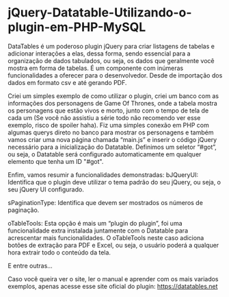 # jQuery-Datatable-Utilizando-o-plugin-em-PHP-MySQL
DataTables é um poderoso plugin jQuery para criar listagens de tabelas e adicionar interações a elas, dessa forma, sendo essencial para a organização de dados tabulados, ou seja, os dados que geralmente você mostra em forma de tabelas. É um componente com inúmeras funcionalidades a oferecer para o desenvolvedor.  Desde de importação dos dados em formato csv e até gerando PDF.

Criei um simples exemplo de como utilizar o plugin, criei um banco com as informações dos personagens de Game Of Thrones, 
onde a tabela mostra os personagens que estão vivos e morto, junto com o tempo de tela de cada um (Se você não assistiu a série
todo não recomendo ver esse exemplo, risco de spoiler haha). Fiz uma simples conexão em PHP com algumas querys direto no banco para mostrar os personagens e também vamos criar uma nova página chamada “main.js” e inserir o código jQuery necessário para a inicialização do Datatable. Definimos um seletor “#got”, ou seja, o Datatable será configurado automaticamente em qualquer elemento que tenha um ID "#got".

Enfim, vamos resumir a funcionalidades demonstradas: 
bJQueryUI: Identifica que o plugin deve utilizar o tema padrão do seu jQuery, ou seja, o seu jQuery UI configurado.

sPaginationType: Identifica que devem ser mostrados os números de paginação.

oTableTools: Esta opção é mais um “plugin do plugin”, foi uma funcionalidade extra instalada juntamente com o Datatable para acrescentar mais funcionalidades. O oTableTools neste caso adiciona botões de extração para PDF e Excel, ou seja, o usuário poderá a qualquer hora extrair todo o conteúdo da tela.

E entre outras...

Caso você queira ver o site, ler o manual e aprender com os mais variados exemplos, 
apenas acesse esse site oficial do plugin: https://datatables.net
